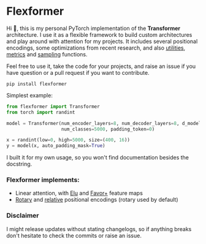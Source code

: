 # Flexformer

Hi 👋, this is my personal PyTorch implementation of the **Transformer** architecture. I use it as a flexible framework to build custom architectures and play around with attention for my projects. It includes several positional encodings, some optimizations from recent research, and also [utilities](flexformer/utils.py), [metrics](flexformer/metrics.py) and [sampling](flexformer/sampling.py) functions.

Feel free to use it, take the code for your projects, and raise an issue if you have question or a pull request if you want to contribute.

```shell
pip install flexformer
```

Simplest example:

```python
from flexformer import Transformer
from torch import randint

model = Transformer(num_encoder_layers=8, num_decoder_layers=8, d_model=512, nhead=8, dim_feedforward=2048, dropout=0.2,
                    num_classes=5000, padding_token=0)

x = randint(low=0, high=5000, size=(400, 16))
y = model(x, auto_padding_mask=True)
```

I built it for my own usage, so you won't find documentation besides the docstring.

### Flexformer implements:

* Linear attention, with [Elu](https://arxiv.org/abs/2006.16236) and [Favor+](https://arxiv.org/abs/2009.14794) feature maps
* [Rotary](https://arxiv.org/abs/2104.09864) and [relative](https://arxiv.org/abs/1809.04281) positional encodings (rotary used by default)

### Disclaimer

I might release updates without stating changelogs, so if anything breaks don't hesitate to check the commits or raise an issue.
